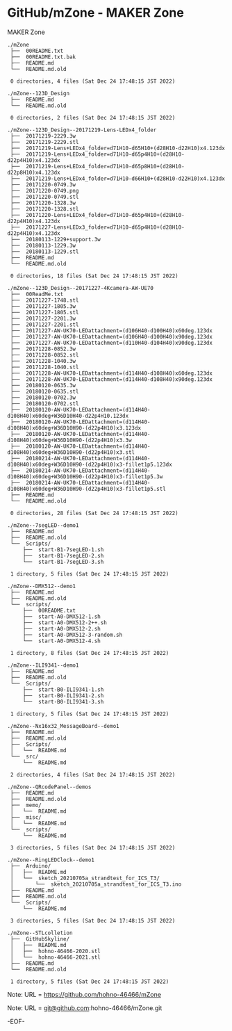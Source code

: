 # GitHub/mZone - MAKER Zone

MAKER Zone

    ./mZone
     ├──  00README.txt
     ├──  00README.txt.bak
     ├──  README.md
     └──  README.md.old
     
     0 directories, 4 files (Sat Dec 24 17:48:15 JST 2022)

    ./mZone--123D_Design
     ├──  README.md
     └──  README.md.old
     
     0 directories, 2 files (Sat Dec 24 17:48:15 JST 2022)

    ./mZone--123D_Design--20171219-Lens-LEDx4_folder
     ├──  20171219-2229.3w
     ├──  20171219-2229.stl
     ├──  20171219-Lens+LEDx4_folder=d71H10-d65H10+(d28H10-d22H10)x4.123dx
     ├──  20171219-Lens+LEDx4_folder=d71H10-d65p4H10+(d28H10-d22p4H10)x4.123dx
     ├──  20171219-Lens+LEDx4_folder=d71H10-d65p8H10+(d28H10-d22p8H10)x4.123dx
     ├──  20171219-Lens+LEDx4_folder=d71H10-d66H10+(d28H10-d22H10)x4.123dx
     ├──  20171220-0749.3w
     ├──  20171220-0749.png
     ├──  20171220-0749.stl
     ├──  20171220-1328.3w
     ├──  20171220-1328.stl
     ├──  20171220-Lens+LEDx4_folder=d71H10-d65p4H10+(d28H10-d22p4H10)x4.123dx
     ├──  20171227-Lens+LEDx3_folder=d71H10-d65p4H10+(d28H10-d22p4H10)x4.123dx
     ├──  20180113-1229+support.3w
     ├──  20180113-1229.3w
     ├──  20180113-1229.stl
     ├──  README.md
     └──  README.md.old
     
     0 directories, 18 files (Sat Dec 24 17:48:15 JST 2022)

    ./mZone--123D_Design--20171227-4Kcamera-AW-UE70
     ├──  00ReadMe.txt
     ├──  20171227-1748.stl
     ├──  20171227-1805.3w
     ├──  20171227-1805.stl
     ├──  20171227-2201.3w
     ├──  20171227-2201.stl
     ├──  20171227-AW-UK70-LEDattachment=(d106H40-d100H40)x60deg.123dx
     ├──  20171227-AW-UK70-LEDattachment=(d106H40-d100H40)x90deg.123dx
     ├──  20171227-AW-UK70-LEDattachment=(d110H40-d104H40)x90deg.123dx
     ├──  20171228-0852.3w
     ├──  20171228-0852.stl
     ├──  20171228-1040.3w
     ├──  20171228-1040.stl
     ├──  20171228-AW-UK70-LEDattachment=(d114H40-d108H40)x60deg.123dx
     ├──  20171228-AW-UK70-LEDattachment=(d114H40-d108H40)x90deg.123dx
     ├──  20180120-0635.3w
     ├──  20180120-0635.stl
     ├──  20180120-0702.3w
     ├──  20180120-0702.stl
     ├──  20180120-AW-UK70-LEDattachment=(d114H40-d108H40)x60deg+W36D10H40-d22p4H10.123dx
     ├──  20180120-AW-UK70-LEDattachment=(d114H40-d108H40)x60deg+W36D10H90-(d22p4H10)x3.123dx
     ├──  20180120-AW-UK70-LEDattachment=(d114H40-d108H40)x60deg+W36D10H90-(d22p4H10)x3.3w
     ├──  20180120-AW-UK70-LEDattachment=(d114H40-d108H40)x60deg+W36D10H90-(d22p4H10)x3.stl
     ├──  20180214-AW-UK70-LEDattachment=(d114H40-d108H40)x60deg+W36D10H90-(d22p4H10)x3-fillet1p5.123dx
     ├──  20180214-AW-UK70-LEDattachment=(d114H40-d108H40)x60deg+W36D10H90-(d22p4H10)x3-fillet1p5.3w
     ├──  20180214-AW-UK70-LEDattachment=(d114H40-d108H40)x60deg+W36D10H90-(d22p4H10)x3-fillet1p5.stl
     ├──  README.md
     └──  README.md.old
     
     0 directories, 28 files (Sat Dec 24 17:48:15 JST 2022)

    ./mZone--7segLED--demo1
     ├──  README.md
     ├──  README.md.old
     └──  Scripts/
         ├──  start-B1-7segLED-1.sh
         ├──  start-B1-7segLED-2.sh
         └──  start-B1-7segLED-3.sh
     
     1 directory, 5 files (Sat Dec 24 17:48:15 JST 2022)

    ./mZone--DMX512--demo1
     ├──  README.md
     ├──  README.md.old
     └──  scripts/
         ├──  00README.txt
         ├──  start-A0-DMX512-1.sh
         ├──  start-A0-DMX512-2++.sh
         ├──  start-A0-DMX512-2.sh
         ├──  start-A0-DMX512-3-random.sh
         └──  start-A0-DMX512-4.sh
     
     1 directory, 8 files (Sat Dec 24 17:48:15 JST 2022)

    ./mZone--ILI9341--demo1
     ├──  README.md
     ├──  README.md.old
     └──  Scripts/
         ├──  start-B0-ILI9341-1.sh
         ├──  start-B0-ILI9341-2.sh
         └──  start-B0-ILI9341-3.sh
     
     1 directory, 5 files (Sat Dec 24 17:48:15 JST 2022)

    ./mZone--Nx16x32_MessageBoard--demo1
     ├──  README.md
     ├──  README.md.old
     ├──  Scripts/
     │   └──  README.md
     └──  src/
         └──  README.md
     
     2 directories, 4 files (Sat Dec 24 17:48:15 JST 2022)

    ./mZone--QRcodePanel--demos
     ├──  README.md
     ├──  README.md.old
     ├──  memo/
     │   └──  README.md
     ├──  misc/
     │   └──  README.md
     └──  scripts/
         └──  README.md
     
     3 directories, 5 files (Sat Dec 24 17:48:15 JST 2022)

    ./mZone--RingLEDClock--demo1
     ├──  Arduino/
     │   ├──  README.md
     │   └──  sketch_20210705a_strandtest_for_ICS_T3/
     │       └──  sketch_20210705a_strandtest_for_ICS_T3.ino
     ├──  README.md
     ├──  README.md.old
     └──  Scripts/
         └──  README.md
     
     3 directories, 5 files (Sat Dec 24 17:48:15 JST 2022)

    ./mZone--STLcolletion
     ├──  GitHubSkyline/
     │   ├──  README.md
     │   ├──  hohno-46466-2020.stl
     │   └──  hohno-46466-2021.stl
     ├──  README.md
     └──  README.md.old
     
     1 directory, 5 files (Sat Dec 24 17:48:15 JST 2022)


Note: URL = https://github.com/hohno-46466/mZone

Note: URL = git@github.com:hohno-46466/mZone.git

-EOF-

